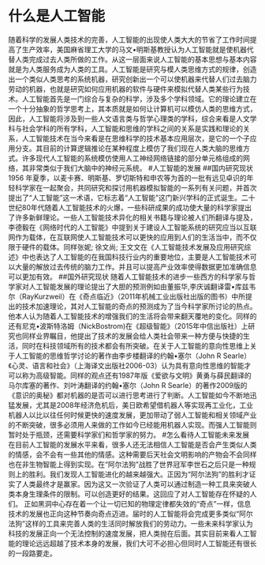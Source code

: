 ﻿# 什么是人工智能
随着科学的发展人类技术的完善，人工智能的出现使人类大大的节省了工作时间提高了生产效率，美国麻省理工大学的马文•明斯基教授认为人工智能就是使机器代替人类完成过去人类所做的工作。从这一层面来说人工智能的基本思想与基本内容就是为人类服务成为人类的工具。人工智能是研究与模人类思维方式的规律，创造出一个类似人类思考的系统机器，研究创新出一个可以使机器来代替人们过去脑力劳动的机器，也就是研究如何应用机器的软件与硬件来模拟代替人类某些行为技术。人工智能首先是一门综合与复杂的科学，涉及多个学科领域。它的理论建立在一个十分抽象的哲学思考上，其本质就是如何让计算机可以模仿人类的思维方式，因此，人工智能将涉及到一些人文语言类与哲学心理类的学科，综合来看是人文学科与社会学科的所有学科，人工智能和思维的学科之间的关系是实践和理论的关系，人工智能技术在当今来看是在思维科学的技术基本应用层次，是它的一个子应用分支。其目前的计算逻辑推论在某种程度上模仿了我们现在人类大脑的思维方式。许多现代人工智能的系统模仿使用人工神经网络链接的部分单元格组成的网络，其非常类似于我们大脑中的神经元系统。
#人工智能的发展
##国内研究现状
    1956 年夏季，以麦卡赛、明斯基、罗切斯特和申农等为首的一批有远见卓识的年轻科学家在一起聚会，共同研究和探讨用机器模拟智能的一系列有关问题，并首次提出了“人工智能”这一术语，它标志着“人工智能”这门新兴学科的正式诞生。二十世纪80年代随着人工智能技术的火爆，一些科研成果的成功使大量的科学家提出了许多新鲜理论。一些人工智能技术异化的相关书籍与理论被人们所翻译与提及，李德毅在《网络时代的人工智能》中提到关于建设人工智能系统的研究应当以互联网作为载体，在互联网使人工智能技术可以更快的应用到人们的生活当中，而不仅限于硬件的载体。同样张妮;  徐文尚;  王文文在《人工智能技术发展及应用研究综述》中也表达了人工智能的在我国科技行业内的重要地位，主要是人工智能技术可以大量的解放过去传统的脑力工作。并且可以提高产业效率使得数据更加准确信息可以更加有效。
##国外研究现状
    随着人工智能技术的进步一些西方的科学家与哲学家对人工智能发展的理论提出了大胆的预测例如由董振华,李庆诚翻译雷•库兹韦尔（RayKurzweil）在《奇点临近》（2011年机械工业出版社出版的图书）中所提出的技术加速理论，其对人工智能的奇点的预测成为了当今科学家所讨论的热点。他本人认为随着人工智能技术的增强我们的生活将会带来翻天覆地的变化。同样的还有尼克•波斯特洛姆（NickBostrom)在《超级智能》（2015年中信出版社）上研究也同样业界瞩目，他提出了技术的发展会给人类社会带来一种方便与快捷的生活，同时在科技领域所有的技术都会有所突破。在关于人工智能的意向性思维上关于人工智能的思维哲学讨论的著作由李步楼翻译的约翰•塞尔（John R Searle）《心灵、语言和社会》（上海译文出版社2006-03）认为具有意向性思维的智能才可以称为高级智能。同样的观点还有1987年版《爱欲与文明》黄勇与薛民翻译的马尔库塞的著作、刘叶涛翻译的约翰•塞尔（John  R  Searle）的著作2009版的《意识的奥秘》都对机器的是否可以进行思考进行了判断。人工智能如今不断地迅猛发展，尤其是2008年经济危机后，美日欧希望借机器人等实现再工业化，工业机器人以比以往任何时候更快的速度发展，更加带动了弱人工智能和相关领域产业的不断突破，很多必须用人来做的工作如今已经能用机器人实现。而强人工智能则暂时处于瓶颈，还需要科学家们和哲学家的努力。
#怎么看待人工智能未来发展
    在目前人工智能的发展水平来看，很多人还无法相信人工智能是否会产生类似人类的情感，会不会有一些其他的情感。这种需要后天社会文明影响的产物会不会同样也在非生物智能上得到实现。在“阿尔法狗”战胜了世界冠军李世石之后只是一种规则上的胜利。我们发现人工智能进化的越来越强大。正因为“阿尔法狗”的胜利才证实了人类最终才是赢家。因为这又一次验证了人类可以通过制造一种工具来突破人类本身生理条件的限制。可以创造更好的结果。这回应了对人工智能存在怀疑的人们。
    正如黑洞中心存在着一个让一切已知的物理定律都失效的“奇点”一样，信息技术的发展也正向这种节奏向奇点迈进。届时的人工智能将会完成更多类似“阿尔法狗”这样的工具来完善人类的生活同时解放我们的劳动力。一些未来科学家认为科技的发展正向一个无法控制的速度发展，把人类抛在后面。其实目前来看人工智能的理论远远超越了技术本身的发展，我们大可不必担心但同时人工智能还有很长的一段路要走。




